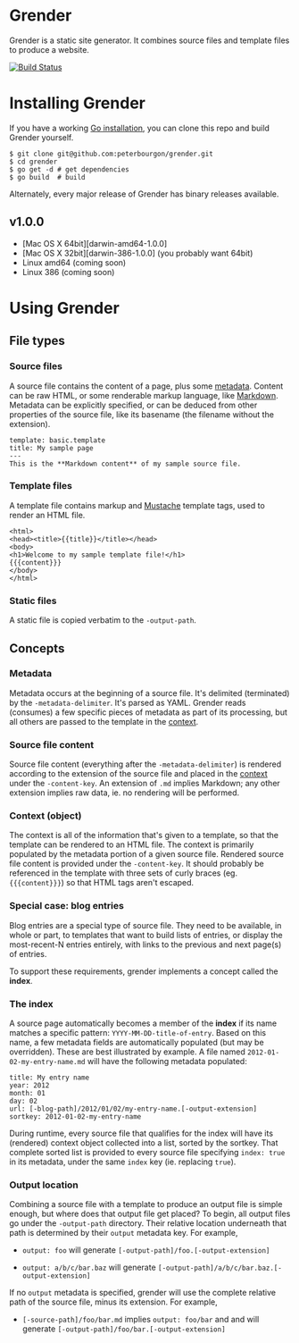 # Grender

Grender is a static site generator. It combines source files and template files
to produce a website.

[![Build Status][1]][2]

[1]: https://secure.travis-ci.org/peterbourgon/grender.png
[2]: http://www.travis-ci.org/peterbourgon/grender

# Installing Grender

If you have a working [Go installation](http://golang.org/doc/install), you
can clone this repo and build Grender yourself.

    $ git clone git@github.com:peterbourgon/grender.git
    $ cd grender
    $ go get -d # get dependencies
    $ go build  # build

Alternately, every major release of Grender has binary releases available.

## v1.0.0

* [Mac OS X 64bit][darwin-amd64-1.0.0]
* [Mac OS X 32bit][darwin-386-1.0.0] (you probably want 64bit)
* Linux amd64 (coming soon)
* Linux 386 (coming soon)

[download-1.0.0-darwin-amd64]: http://files.bourgon.org/grender/grender-1.0.0-darwin-amd64
[download-1.0.0-darwin-386]: http://files.bourgon.org/grender/grender-1.0.0-darwin-386


# Using Grender

## File types

### Source files

A source file contains the content of a page, plus some [metadata](#metadata).
Content can be raw HTML, or some renderable markup language, like
[Markdown][markdown]. Metadata can be explicitly specified, or can be deduced
from other properties of the source file, like its basename (the filename
without the extension).

[markdown]: http://daringfireball.net/projects/markdown/syntax

```
template: basic.template
title: My sample page
---
This is the **Markdown content** of my sample source file.
```

### Template files

A template file contains markup and [Mustache][mustache] template tags, used to
render an HTML file.

[mustache]: http://github.com/hoisie/mustache

```
<html>
<head><title>{{title}}</title></head>
<body>
<h1>Welcome to my sample template file!</h1>
{{{content}}}
</body>
</html>
```

### Static files

A static file is copied verbatim to the `-output-path`.


## Concepts

### Metadata

Metadata occurs at the beginning of a source file. It's delimited (terminated)
by the `-metadata-delimiter`. It's parsed as YAML. Grender reads (consumes) a
few specific pieces of metadata as part of its processing, but all others are
passed to the template in the [context](#context-object).


### Source file content

Source file content (everything after the `-metadata-delimiter`) is rendered
according to the extension of the source file and placed in the
[context](#context-object) under the `-content-key`. An extension of `.md`
implies Markdown; any other extension implies raw data, ie. no rendering will
be performed.


### Context (object)

The context is all of the information that's given to a template, so that the
template can be rendered to an HTML file. The context is primarily populated by
the metadata portion of a given source file. Rendered source file content is
provided under the `-content-key`. It should probably be referenced in the
template with three sets of curly braces (eg. `{{{content}}}`) so that HTML tags
aren't escaped.


### Special case: blog entries

Blog entries are a special type of source file. They need to be available, in
whole or part, to templates that want to build lists of entries, or display the
most-recent-N entries entirely, with links to the previous and next page(s) of
entries.

To support these requirements, grender implements a concept called the
**index**.


### The index

A source page automatically becomes a member of the **index** if its name
matches a specific pattern: `YYYY-MM-DD-title-of-entry`. Based on this name, a
few metadata fields are automatically populated (but may be overridden). These
are best illustrated by example. A file named `2012-01-02-my-entry-name.md` will
have the following metadata populated:

```
title: My entry name
year: 2012
month: 01
day: 02
url: [-blog-path]/2012/01/02/my-entry-name.[-output-extension]
sortkey: 2012-01-02-my-entry-name
```

During runtime, every source file that qualifies for the index will have its
(rendered) context object collected into a list, sorted by the sortkey. That
complete sorted list is provided to every source file specifying `index: true`
in its metadata, under the same `index` key (ie. replacing `true`).


### Output location

Combining a source file with a template to produce an output file is simple
enough, but where does that output file get placed? To begin, all output files
go under the `-output-path` directory. Their relative location underneath that
path is determined by their `output` metadata key. For example,

* `output: foo` will generate `[-output-path]/foo.[-output-extension]`

* `output: a/b/c/bar.baz` will generate
  `[-output-path]/a/b/c/bar.baz.[-output-extension]`

If no `output` metadata is specified, grender will use the complete relative
path of the source file, minus its extension. For example,

* `[-source-path]/foo/bar.md` implies `output: foo/bar` and and will generate
  `[-output-path]/foo/bar.[-output-extension]`
